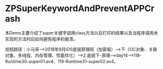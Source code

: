 # ZPSuperKeywordAndPreventAPPCrash
本Demo主要介绍了super关键字调用class方法以后打印的结果以及当程序调用未实现的方法时应如何避免程序的崩溃。

视频路径：小马哥——>2018年9月iOS底层原理班（加密版）——>下（OC对象、关联对象、多线程、内存管理、性能优化）——>2.底层下-原理——>day14——>118-Runtime30-super01.ev4、119-Runtime31-super02.ev4。
